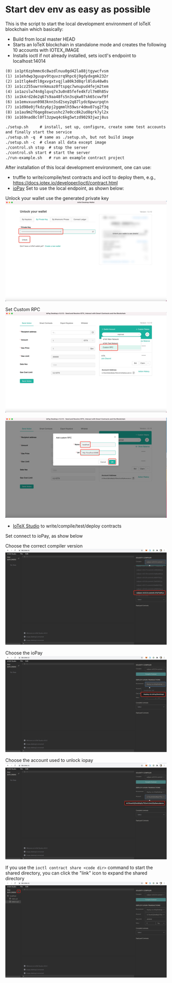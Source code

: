 # Start dev env as easy as possible

This is the script to start the local development environment of IoTeX blockchain which basically:
- Build from local master HEAD
- Starts an IoTeX blockchain in standalone mode and creates the following 10 accounts with IOTEX_IMAGE
- Installs ioctl if not already installed, sets ioctl's endpoint to localhost:14014

```
(0) io1pt6zphmmc6c8wzdlnuu0gd42la88jtgywcfvsm
(1) io1ehdwp3guupv9tquvzrq9hpc6j9gdydxgmk232r
(2) io1tlq4edtl0gxvgxtvqjla80k3d8qrl8ldu48w0s
(3) io1cz255uwrnnkmuaz0ftspqc7wnupud4fejm2tem
(4) io1azslw74n8glqvq7x3u0n85fefe4kfzl7m0h85v
(5) io1k4rd2de2q67s9aa48fs5n3sqkw07sk65cvwf9f
(6) io1emvxuun0983knn3sd2sey2q87lydc6pwurpqtn
(7) io1d98e0jfkdzy6pj2gqmmlh59wsr4dmx07sg2f3q
(8) io1au9m2f6qeg8swcushc27e0cc8k2ud8qrk7yl2x
(9) io169nad8cl0fl3zpwq4c6kg5wtzd90293jwzj8us
```

```
./setup.sh     # install, set up, configure, create some test accounts and finally start the service
./setup.sh -q  # same as ./setup.sh, but not build image
./setup.sh -c  # clean all data except image
./control.sh stop  # stop the server
./control.sh start # start the server
./run-example.sh   # run an example contract project
```
After installation of this local development environment, one can use:
- truffle to write/compile/test contracts and ioctl to deploy them, e.g., https://docs.iotex.io/developer/ioctl/contract.html
- [ioPay](https://iopay.iotex.io/) Set to use the local endpoint, as shown below:

Unlock your wallet use the generated private key
![](images/01.jpeg)

Set Custom RPC
![](images/02.jpeg)

![](images/03.jpeg)

- [IoTeX Studio](http://ide.iotex.io/) to write/compile/test/deploy contracts

Set connect to ioPay, as show below

Choose the correct compiler version
![](images/04.jpeg)

Choose the ioPay
![](images/05.jpeg)

Choose the account used to unlock iopay
![](images/06.jpeg)

If you use the `ioctl contract share <code dir>` command to start the shared directory, you can click the "link" icon to expand the shared directory
![](images/07.jpeg)
